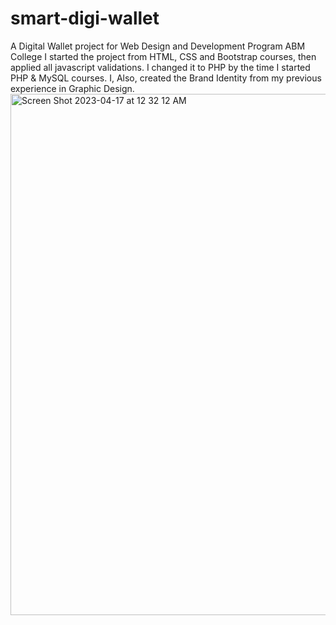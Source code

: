 # smart-digi-wallet
A Digital Wallet project for Web Design and Development Program ABM College
I started the project from HTML, CSS and Bootstrap courses, then applied all javascript validations.
I changed it to PHP by the time I started PHP & MySQL courses.
I, Also, created the Brand Identity from my previous experience in Graphic Design. 
<img width="834" alt="Screen Shot 2023-04-17 at 12 32 12 AM" src="https://user-images.githubusercontent.com/123404788/232378723-6269fd81-b5dd-4c1d-ba2f-3c0bf9515072.png">
